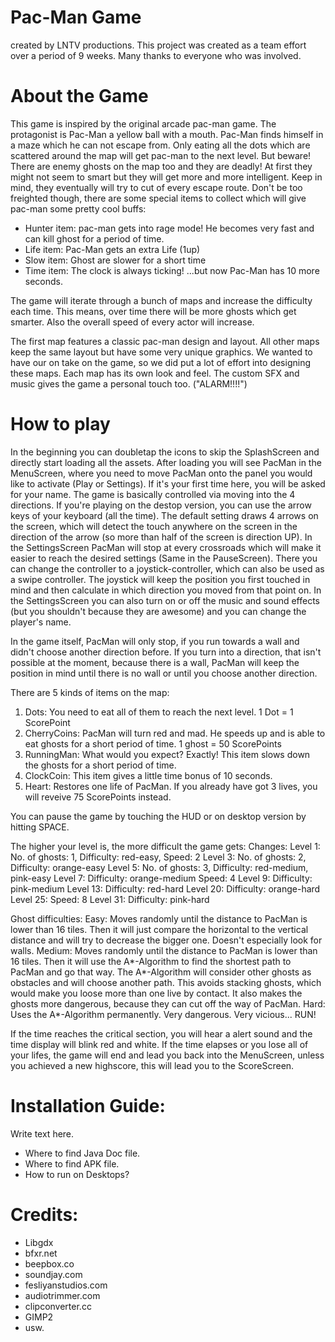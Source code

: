 # Pac-Man Game
 created by LNTV productions.
 This project was created as a team effort over a period of 9 weeks.
 Many thanks to everyone who was involved.

 # About the Game

 This game is inspired by the original arcade pac-man game.
 The protagonist is Pac-Man a yellow ball with a mouth. Pac-Man finds himself in a maze which he can not escape from.
 Only eating all the dots which are scattered around the map will get pac-man to the next level. 
 But beware! There are enemy ghosts on the map too and they are deadly! At first they might not seem to smart but they will get more and more intelligent.
 Keep in mind, they eventually will try to cut of every escape route.
 Don't be too freighted though, there are some special items to collect which will give pac-man some pretty cool buffs:
 - Hunter item: pac-man gets into rage mode! He becomes very fast and can kill ghost for a period of time.
 - Life item: Pac-Man gets an extra Life (1up)
 - Slow item: Ghost are slower for a short time
 - Time item: The clock is always ticking! ...but now Pac-Man has 10 more seconds.
 
 The game will iterate through a bunch of maps and increase the difficulty each time. 
 This means, over time there will be more ghosts which get smarter. 
 Also the overall speed of every actor will increase. 
 
 The first map features a classic pac-man design and layout. All other maps keep the same layout but have some very unique graphics. 
 We wanted to have our on take on the game, so we did put a lot of effort into designing these maps. Each map has its own look and feel.
 The custom SFX and music gives the game a personal touch too. ("ALARM!!!!")
 
 
 # How to play
 
 In the beginning you can doubletap the icons to skip the SplashScreen and directly start loading all the assets.
 After loading you will see PacMan in the MenuScreen, where you need to move PacMan onto the panel you would like to activate (Play or Settings).
 If it's your first time here, you will be asked for your name.
 The game is basically controlled via moving into the 4 directions.
 If you're playing on the destop version, you can use the arrow keys of your keyboard (all the time).
 The default setting draws 4 arrows on the screen, which will detect the touch anywhere on the screen in the direction of the arrow
 (so more than half of the screen is direction UP).
 In the SettingsScreen PacMan will stop at every crossroads which will make it easier to reach the desired settings (Same in the PauseScreen).
 There you can change the controller to a joystick-controller, which can also be used as a swipe controller.
 The joystick will keep the position you first touched in mind and then calculate in which direction you moved from that point on.
 In the SettingsScreen you can also turn on or off the music and sound effects (but you shouldn't because they are awesome) and you can change the player's name.
 
 In the game itself, PacMan will only stop, if you run towards a wall and didn't choose another direction before.
 If you turn into a direction, that isn't possible at the moment, because there is a wall, PacMan will keep the position in mind until there is no wall or until you
 choose another direction.
 
 There are 5 kinds of items on the map:
 1. Dots: You need to eat all of them to reach the next level. 1 Dot = 1 ScorePoint
 2. CherryCoins: PacMan will turn red and mad. He speeds up and is able to eat ghosts for a short period of time. 1 ghost = 50 ScorePoints
 3. RunningMan: What would you expect? Exactly! This item slows down the ghosts for a short period of time.
 4. ClockCoin: This item gives a little time bonus of 10 seconds.
 5. Heart: Restores one life of PacMan. If you already have got 3 lives, you will reveive 75 ScorePoints instead.
 
 You can pause the game by touching the HUD or on desktop version by hitting SPACE.
 
 The higher your level is, the more difficult the game gets:
 Changes:
 Level 1: No. of ghosts: 1, Difficulty: red-easy, Speed: 2
 Level 3: No. of ghosts: 2, Difficulty: orange-easy
 Level 5: No. of ghosts: 3, Difficulty: red-medium, pink-easy
 Level 7: Difficulty: orange-medium Speed: 4
 Level 9: Difficulty: pink-medium
 Level 13: Difficulty: red-hard
 Level 20: Difficulty: orange-hard
 Level 25: Speed: 8
 Level 31: Difficulty: pink-hard
 
 Ghost difficulties:
 Easy: Moves randomly until the distance to PacMan is lower than 16 tiles. Then it will just compare the horizontal to the vertical distance and will try to decrease the bigger one.
 Doesn't especially look for walls.
 Medium: Moves randomly until the distance to PacMan is lower than 16 tiles. Then it will use the A*-Algorithm to find the shortest path to PacMan and go that way.
 The A*-Algorithm will consider other ghosts as obstacles and will choose another path. This avoids stacking ghosts, which would make you loose more than one live by contact.
 It also makes the ghosts more dangerous, because they can cut off the way of PacMan.
 Hard: Uses the A*-Algorithm permanently. Very dangerous. Very vicious... RUN!
 
 If the time reaches the critical section, you will hear a alert sound and the time display will blink red and white.
 If the time elapses or you lose all of your lifes, the game will end and lead you back into the MenuScreen, unless you achieved a new highscore, this will lead you to the ScoreScreen.

 # Installation Guide:

 Write text here. 
 - Where to find Java Doc file.
 - Where to find APK file.
 - How to run on Desktops?
 
 # Credits:
 - Libgdx
 - bfxr.net
 - beepbox.co
 - soundjay.com
 - fesliyanstudios.com
 - audiotrimmer.com
 - clipconverter.cc
 - GIMP2
 - usw.
 
